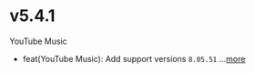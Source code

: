 # v5.4.1
YouTube Music
- feat(YouTube Music): Add support versions `8.05.51` ...[more](https://github.com/inotia00/revanced-patches/releases/tag/v5.4.1)
